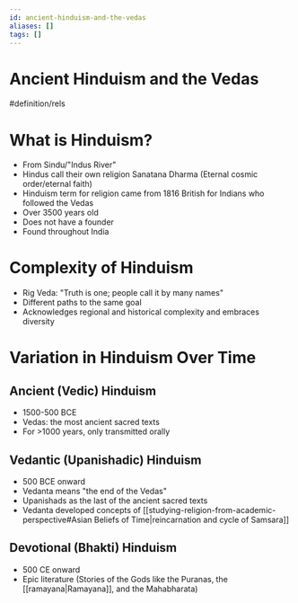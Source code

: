 ```yaml
---
id: ancient-hinduism-and-the-vedas
aliases: []
tags: []
---
```


# Ancient Hinduism and the Vedas

#definition/rels
# What is Hinduism?
- From Sindu/"Indus River"
- Hindus call their own religion Sanatana Dharma (Eternal cosmic order/eternal faith)
- Hinduism term for religion came from 1816 British for Indians who followed the Vedas
- Over 3500 years old
- Does not have a founder
- Found throughout India

# Complexity of Hinduism
- Rig Veda: "Truth is one; people call it by many names"
- Different paths to the same goal
- Acknowledges regional and historical complexity and embraces diversity

# Variation in Hinduism Over Time

## Ancient (Vedic) Hinduism
- 1500-500 BCE
- Vedas: the most ancient sacred texts
- For >1000 years, only transmitted orally

## Vedantic (Upanishadic) Hinduism
- 500 BCE onward
- Vedanta means "the end of the Vedas"
- Upanishads as the last of the ancient sacred texts
- Vedanta developed concepts of [[studying-religion-from-academic-perspective#Asian Beliefs of Time|reincarnation and cycle of Samsara]]

## Devotional (Bhakti) Hinduism
- 500 CE onward
- Epic literature (Stories of the Gods like the Puranas, the [[ramayana|Ramayana]], and the Mahabharata)
